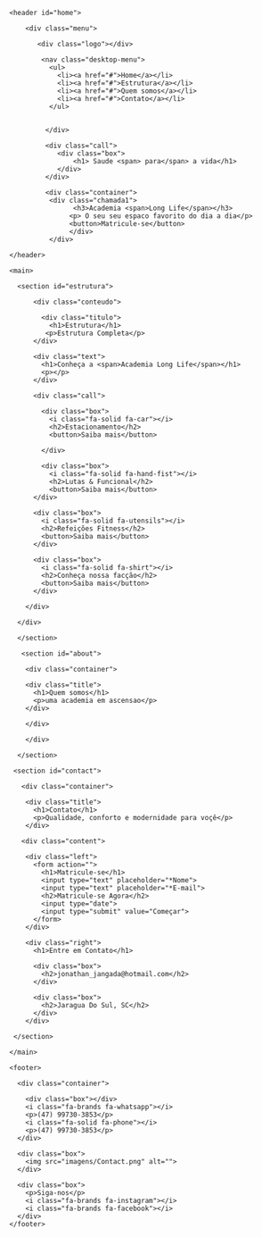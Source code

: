 <!DOCTYPE html>
<html lang="en">
<head>
    <meta charset="UTF-8">
    <meta http-equiv="X-UA-Compatible" content="IE=edge">
    <meta name="viewport" content="width=device-width, initial-scale=1.0">
    <title>Academia long life | Front </title>
    <link rel="stylesheet" href="StylesAc.css">
    <link rel="stylesheet" href="https://cdnjs.cloudflare.com/ajax/libs/font-awesome/6.5.1/css/all.min.css"/>
</head>
 <body>

    <header id="home">

        <div class="menu">

           <div class="logo"></div>

            <nav class="desktop-menu">
              <ul>
                <li><a href="#">Home</a></li>
                <li><a href="#">Estrutura</a></li>
                <li><a href="#">Quem somos</a></li>
                <li><a href="#">Contato</a></li>
              </ul>
             
            
             </div>

             <div class="call">
                <div class="box">
                    <h1> Saude <span> para</span> a vida</h1>
                </div>
             </div>

             <div class="container">
              <div class="chamada1">
                    <h3>Academia <span>Long Life</span></h3>
                   <p> O seu seu espaco favorito do dia a dia</p>
                   <button>Matricule-se</button>
                   </div>
              </div>

    </header>

    <main>

      <section id="estrutura">

          <div class="conteudo">

            <div class="titulo">
              <h1>Estrutura</h1>
             <p>Estrutura Completa</p>
          </div>

          <div class="text">
            <h1>Conheça a <span>Academia Long Life</span></h1>
            <p></p>
          </div>

          <div class="call">

            <div class="box">
              <i class="fa-solid fa-car"></i>
              <h2>Estacionamento</h2>
              <button>Saiba mais</button>

            </div>

            <div class="box">
              <i class="fa-solid fa-hand-fist"></i>
              <h2>Lutas & Funcional</h2>
              <button>Saiba mais</button>
          </div>

          <div class="box">
            <i class="fa-solid fa-utensils"></i>
            <h2>Refeições Fitness</h2>
            <button>Saiba mais</button>
          </div>

          <div class="box">
            <i class="fa-solid fa-shirt"></i>
            <h2>Conheça nossa facção</h2>
            <button>Saiba mais</button>
          </div>

        </div>

      </div>

      </section>

       <section id="about">

        <div class="container">

        <div class="title">
          <h1>Quem somos</h1>
          <p>uma academia em ascensao</p>
        </div>

        </div>

        </div>
      
      </section>
     
     <section id="contact">

       <div class="container">

        <div class="title">
          <h1>Contato</h1>
          <p>Qualidade, conforto e modernidade para voçê</p>
        </div>

       <div class="content">

        <div class="left">
          <form action="">
            <h1>Matricule-se</h1>
            <input type="text" placeholder="*Nome">
            <input type="text" placeholder="*E-mail">
            <h2>Matricule-se Agora</h2>
            <input type="date">
            <input type="submit" value="Começar">
          </form>
        </div>

        <div class="right">
          <h1>Entre em Contato</h1>

          <div class="box">
            <h2>jonathan_jangada@hotmail.com</h2>
          </div>

          <div class="box">
            <h2>Jaragua Do Sul, SC</h2>
          </div>
        </div>

     </section>

    </main>

    <footer>

      <div class="container">

        <div class="box"></div>
        <i class="fa-brands fa-whatsapp"></i>
        <p>(47) 99730-3853</p>
        <i class="fa-solid fa-phone"></i>
        <p>(47) 99730-3853</p>
      </div>

      <div class="box">
        <img src="imagens/Contact.png" alt="">
      </div>

      <div class="box">
        <p>Siga-nos</p>
        <i class="fa-brands fa-instagram"></i>
        <i class="fa-brands fa-facebook"></i>
      </div>
    </footer>

 </body>

</html>
